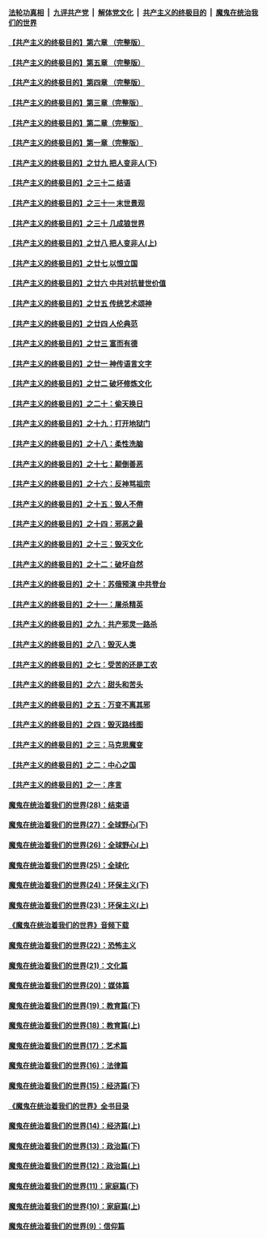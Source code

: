 ####  [法轮功真相](../../../../basic/blob/master/README.md?t=06131031) &nbsp;|&nbsp; [九评共产党](../../../../9ping.md/blob/master/README.md?t=06131031) &nbsp;|&nbsp; [解体党文化](../../../../jtdwh.md/blob/master/README.md?t=06131031)  &nbsp;|&nbsp; [共产主义的终极目的](../../../../gczydzjmd.md/blob/master/README.md?t=06131031) &nbsp;|&nbsp; [魔鬼在统治我们的世界](../../../../mgztzwmdsj.md/blob/master/README.md?t=06131031) 

#### [【共产主义的终极目的】第六章 （完整版）](../pages/nsc422/n11428913.md?t=06131031) 

#### [【共产主义的终极目的】第五章 （完整版）](../pages/nsc422/n11428912.md?t=06131031) 

#### [【共产主义的终极目的】第四章 （完整版）](../pages/nsc422/n11428907.md?t=06131031) 

#### [【共产主义的终极目的】第三章（完整版）](../pages/nsc422/n11428848.md?t=06131031) 

#### [【共产主义的终极目的】第二章（完整版）](../pages/nsc422/n11428831.md?t=06131031) 

#### [【共产主义的终极目的】第一章（完整版）](../pages/nsc422/n11417651.md?t=06131031) 

#### [【共产主义的终极目的】之廿九 把人变非人(下)](../pages/nsc422/n11344140.md?t=06131031) 

#### [【共产主义的终极目的】之三十二 结语](../pages/nsc422/n11360535.md?t=06131031) 

#### [【共产主义的终极目的】之三十一 末世景观](../pages/nsc422/n11351129.md?t=06131031) 

#### [【共产主义的终极目的】之三十 几成狼世界](../pages/nsc422/n11348280.md?t=06131031) 

#### [【共产主义的终极目的】之廿八 把人变非人(上)](../pages/nsc422/n11340492.md?t=06131031) 

#### [【共产主义的终极目的】之廿七 以恨立国](../pages/nsc422/n11336944.md?t=06131031) 

#### [【共产主义的终极目的】之廿六 中共对抗普世价值](../pages/nsc422/n11324785.md?t=06131031) 

#### [【共产主义的终极目的】之廿五 传统艺术颂神](../pages/nsc422/n11296396.md?t=06131031) 

#### [【共产主义的终极目的】之廿四 人伦典范](../pages/nsc422/n11296397.md?t=06131031) 

#### [【共产主义的终极目的】之廿三 富而有德](../pages/nsc422/n11283598.md?t=06131031) 

#### [【共产主义的终极目的】之廿一 神传语言文字](../pages/nsc422/n11263265.md?t=06131031) 

#### [【共产主义的终极目的】之廿二 破坏修炼文化](../pages/nsc422/n11245728.md?t=06131031) 

#### [【共产主义的终极目的】之二十：偷天换日](../pages/nsc422/n11238846.md?t=06131031) 

#### [【共产主义的终极目的】之十九：打开地狱门](../pages/nsc422/n11206376.md?t=06131031) 

#### [【共产主义的终极目的】之十八：柔性洗脑](../pages/nsc422/n11199994.md?t=06131031) 

#### [【共产主义的终极目的】之十七：颠倒善恶](../pages/nsc422/n11179782.md?t=06131031) 

#### [【共产主义的终极目的】之十六：反神骂祖宗](../pages/nsc422/n11166798.md?t=06131031) 

#### [【共产主义的终极目的】之十五：毁人不倦](../pages/nsc422/n11166792.md?t=06131031) 

#### [【共产主义的终极目的】之十四：邪恶之最](../pages/nsc422/n11150249.md?t=06131031) 

#### [【共产主义的终极目的】之十三：毁灭文化](../pages/nsc422/n11135227.md?t=06131031) 

#### [【共产主义的终极目的】之十二：破坏自然](../pages/nsc422/n11135214.md?t=06131031) 

#### [【共产主义的终极目的】之十：苏俄预演 中共登台](../pages/nsc422/n11118424.md?t=06131031) 

#### [【共产主义的终极目的】之十一：屠杀精英](../pages/nsc422/n11118442.md?t=06131031) 

#### [【共产主义的终极目的】之九：共产邪灵一路杀](../pages/nsc422/n11114139.md?t=06131031) 

#### [【共产主义的终极目的】之八：毁灭人类](../pages/nsc422/n11108503.md?t=06131031) 

#### [【共产主义的终极目的】之七：受苦的还是工农](../pages/nsc422/n11101809.md?t=06131031) 

#### [【共产主义的终极目的】之六：甜头和苦头](../pages/nsc422/n11096971.md?t=06131031) 

#### [【共产主义的终极目的】之五：万变不离其邪](../pages/nsc422/n11091285.md?t=06131031) 

#### [【共产主义的终极目的】之四：毁灭路线图](../pages/nsc422/n11086284.md?t=06131031) 

#### [【共产主义的终极目的】之三：马克思魔变](../pages/nsc422/n11061941.md?t=06131031) 

#### [【共产主义的终极目的】之二：中心之国](../pages/nsc422/n11047728.md?t=06131031) 

#### [【共产主义的终极目的】之一：序言](../pages/nsc422/n11086077.md?t=06131031) 

#### [魔鬼在统治着我们的世界(28)：结束语](../pages/nsc422/n10936246.md?t=06131031) 

#### [魔鬼在统治着我们的世界(27)：全球野心(下)](../pages/nsc422/n10928319.md?t=06131031) 

#### [魔鬼在统治着我们的世界(26)：全球野心(上)](../pages/nsc422/n10900318.md?t=06131031) 

#### [魔鬼在统治着我们的世界(25)：全球化](../pages/nsc422/n10788205.md?t=06131031) 

#### [魔鬼在统治着我们的世界(24)：环保主义(下)](../pages/nsc422/n10695307.md?t=06131031) 

#### [魔鬼在统治着我们的世界(23)：环保主义(上)](../pages/nsc422/n10688613.md?t=06131031) 

#### [《魔鬼在统治着我们的世界》音频下载](../pages/nsc422/n10635553.md?t=06131031) 

#### [魔鬼在统治着我们的世界(22)：恐怖主义](../pages/nsc422/n10614727.md?t=06131031) 

#### [魔鬼在统治着我们的世界(21)：文化篇](../pages/nsc422/n10597706.md?t=06131031) 

#### [魔鬼在统治着我们的世界(20)：媒体篇](../pages/nsc422/n10586579.md?t=06131031) 

#### [魔鬼在统治着我们的世界(19)：教育篇(下)](../pages/nsc422/n10564808.md?t=06131031) 

#### [魔鬼在统治着我们的世界(18)：教育篇(上)](../pages/nsc422/n10526970.md?t=06131031) 

#### [魔鬼在统治着我们的世界(17)：艺术篇](../pages/nsc422/n10499093.md?t=06131031) 

#### [魔鬼在统治着我们的世界(16)：法律篇](../pages/nsc422/n10485969.md?t=06131031) 

#### [魔鬼在统治着我们的世界(15)：经济篇(下)](../pages/nsc422/n10469975.md?t=06131031) 

#### [《魔鬼在统治着我们的世界》全书目录](../pages/nsc422/n10464261.md?t=06131031) 

#### [魔鬼在统治着我们的世界(14)：经济篇(上)](../pages/nsc422/n10457370.md?t=06131031) 

#### [魔鬼在统治着我们的世界(13)：政治篇(下)](../pages/nsc422/n10448270.md?t=06131031) 

#### [魔鬼在统治着我们的世界(12)：政治篇(上)](../pages/nsc422/n10444576.md?t=06131031) 

#### [魔鬼在统治着我们的世界(11)：家庭篇(下)](../pages/nsc422/n10440961.md?t=06131031) 

#### [魔鬼在统治着我们的世界(10)：家庭篇(上)](../pages/nsc422/n10435448.md?t=06131031) 

#### [魔鬼在统治着我们的世界(9)：信仰篇](../pages/nsc422/n10432159.md?t=06131031) 

